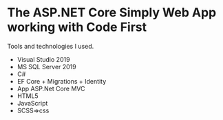 # The ASP.NET Core Simply Web App working with Code First

Tools and technologies I used.
* Visual Studio 2019
* MS SQL Server 2019
* C#
* EF Core + Migrations + Identity
* App ASP.Net Core MVC
* HTML5
* JavaScript
* SCSS=>css
